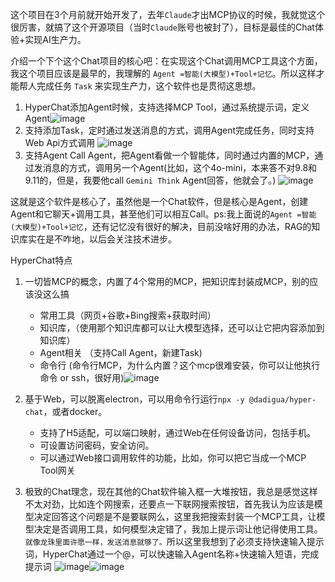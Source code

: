 
这个项目在3个月前就开始开发了，去年`Claude`才出MCP协议的时候，我就觉这个很厉害，就搞了这个开源项目（当时`Claude`账号也被封了），目标是最佳的Chat体验+实现AI生产力。

介绍一个下个这个Chat项目的核心吧：在实现这个Chat调用MCP工具这个方面，我这个项目应该是最早的，我理解的 `Agent =智能(大模型)+Tool+记忆`。所以这样才能帮人完成任务 `Task` 来实现生产力，这个软件也是贯彻这思想。

1. HyperChat添加Agent时候，支持选择MCP Tool，通过系统提示词，定义Agent![image](https://github.com/user-attachments/assets/3fa6ec84-7e29-4df1-a149-3f672332629d)
2. 支持添加Task，定时通过发送消息的方式，调用Agent完成任务，同时支持Web Api方式调用 ![image](https://github.com/user-attachments/assets/de5328f9-3b7c-483d-956f-c76aebd564cd)
3. 支持Agent Call Agent，把Agent看做一个智能体，同时通过内置的MCP，通过发消息的方式，调用另一个Agent(比如，这个4o-mini，本来答不对9.8和9.11的，但是，我要他call `Gemini Think` Agent回答，他就会了。) ![image](https://github.com/user-attachments/assets/4201af2d-8fe2-427a-8ca4-a25595fc2aa8)

这就是这个软件是核心了，虽然他是一个Chat软件，但是核心是Agent，创建Agent和它聊天+调用工具，甚至他们可以相互Call。ps:我上面说的`Agent =智能(大模型)+Tool+记忆`，还有记忆没有很好的解决，目前没啥好用的办法，RAG的知识库实在是不咋地，以后会关注技术进步。


HyperChat特点
1. 一切皆MCP的概念，内置了4个常用的MCP，把知识库封装成MCP，别的应该没这么搞
	- 常用工具（网页+谷歌+Bing搜索+获取时间）
	- 知识库，（使用那个知识库都可以让大模型选择，还可以让它把内容添加到知识库）
	- Agent相关 （支持Call Agent，新建Task)
	- 命令行 (命令行MCP，为什么内置？这个mcp很难安装，你可以让他执行命令 or ssh，很好用)![image](https://github.com/user-attachments/assets/954c6eaf-7c38-47de-bccd-a89dc48ef438)

2. 基于Web，可以脱离electron，可以用命令行运行`npx -y @dadigua/hyper-chat`，或者docker。
   - 支持了H5适配，可以端口映射，通过Web在任何设备访问，包括手机。
   - 可设置访问密码，安全访问。
   - 可以通过Web接口调用软件的功能，比如，你可以把它当成一个MCP Tool网关
  
3. 极致的Chat理念，现在其他的Chat软件输入框一大堆按钮，我总是感觉这样不太对劲，比如连个网搜索，还要点一下联网搜索按钮，首先我认为应该是模型决定回答这个问题是不是要联网么，这里我把搜索封装一个MCP工具，让模型决定是否调用工具，如何模型决定错了，我加上提示词让他记得使用工具。`就像龙珠里面许愿一样，发送消息就够了。`所以这里我想到了必须支持快速输入提示词，HyperChat通过一个@，可以快速输入Agent名称+快速输入短语，完成提示词 ![image](https://github.com/user-attachments/assets/0b42b361-a85e-40b3-9604-37b67be59f13)![image](https://github.com/user-attachments/assets/2a38f7bc-41fe-4360-bc74-aabddbdc73de)


